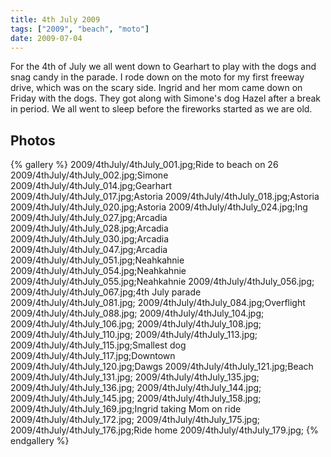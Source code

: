 ```yaml
---
title: 4th July 2009
tags: ["2009", "beach", "moto"]
date: 2009-07-04
---
```

For the 4th of July we all went down to Gearhart to play with the dogs and snag candy in the parade.  I rode down on the moto for my first freeway drive, which was on the scary side.  Ingrid and her mom came down on Friday with the dogs.  They got along with Simone's dog Hazel after a break in period.  We all went to sleep before the fireworks started as we are old.

## Photos 

{% gallery %} 
2009/4thJuly/4thJuly_001.jpg;Ride to beach on 26
2009/4thJuly/4thJuly_002.jpg;Simone
2009/4thJuly/4thJuly_014.jpg;Gearhart
2009/4thJuly/4thJuly_017.jpg;Astoria
2009/4thJuly/4thJuly_018.jpg;Astoria
2009/4thJuly/4thJuly_020.jpg;Astoria
2009/4thJuly/4thJuly_024.jpg;Ing
2009/4thJuly/4thJuly_027.jpg;Arcadia
2009/4thJuly/4thJuly_028.jpg;Arcadia
2009/4thJuly/4thJuly_030.jpg;Arcadia
2009/4thJuly/4thJuly_047.jpg;Arcadia
2009/4thJuly/4thJuly_051.jpg;Neahkahnie
2009/4thJuly/4thJuly_054.jpg;Neahkahnie
2009/4thJuly/4thJuly_055.jpg;Neahkahnie
2009/4thJuly/4thJuly_056.jpg;
2009/4thJuly/4thJuly_067.jpg;4th July parade
2009/4thJuly/4thJuly_081.jpg;
2009/4thJuly/4thJuly_084.jpg;Overflight
2009/4thJuly/4thJuly_088.jpg;
2009/4thJuly/4thJuly_104.jpg;
2009/4thJuly/4thJuly_106.jpg;
2009/4thJuly/4thJuly_108.jpg;
2009/4thJuly/4thJuly_110.jpg;
2009/4thJuly/4thJuly_113.jpg;
2009/4thJuly/4thJuly_115.jpg;Smallest dog
2009/4thJuly/4thJuly_117.jpg;Downtown
2009/4thJuly/4thJuly_120.jpg;Dawgs
2009/4thJuly/4thJuly_121.jpg;Beach
2009/4thJuly/4thJuly_131.jpg;
2009/4thJuly/4thJuly_135.jpg;
2009/4thJuly/4thJuly_136.jpg;
2009/4thJuly/4thJuly_144.jpg;
2009/4thJuly/4thJuly_145.jpg;
2009/4thJuly/4thJuly_158.jpg;
2009/4thJuly/4thJuly_169.jpg;Ingrid taking Mom on ride
2009/4thJuly/4thJuly_172.jpg;
2009/4thJuly/4thJuly_175.jpg;
2009/4thJuly/4thJuly_176.jpg;Ride home
2009/4thJuly/4thJuly_179.jpg;
{% endgallery %}

